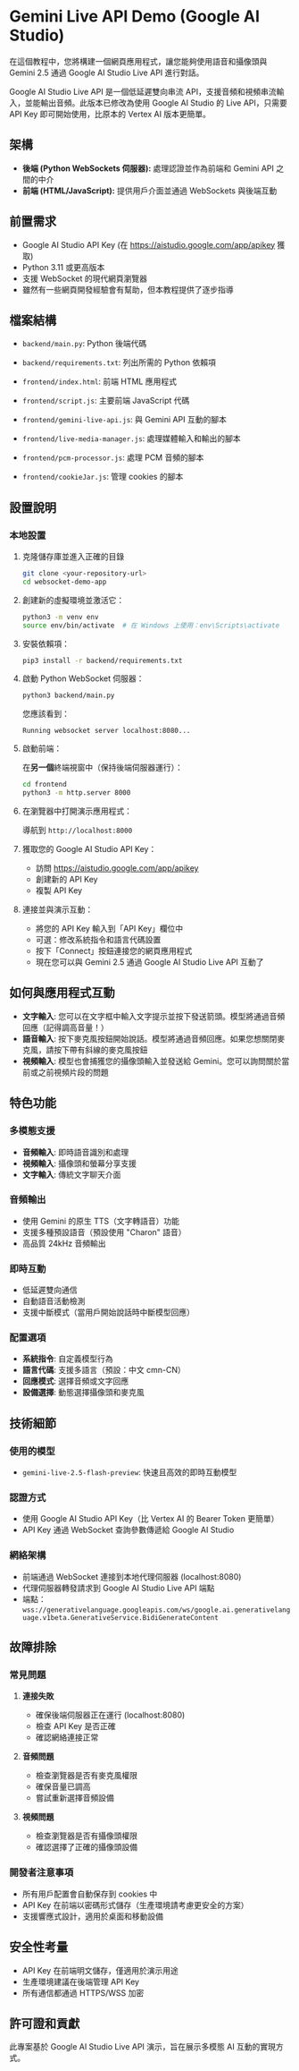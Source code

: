 # Gemini Live API Demo (Google AI Studio)

在這個教程中，您將構建一個網頁應用程式，讓您能夠使用語音和攝像頭與 Gemini 2.5 通過 Google AI Studio Live API 進行對話。

Google AI Studio Live API 是一個低延遲雙向串流 API，支援音頻和視頻串流輸入，並能輸出音頻。此版本已修改為使用 Google AI Studio 的 Live API，只需要 API Key 即可開始使用，比原本的 Vertex AI 版本更簡單。

## 架構

- **後端 (Python WebSockets 伺服器):** 處理認證並作為前端和 Gemini API 之間的中介
- **前端 (HTML/JavaScript):** 提供用戶介面並通過 WebSockets 與後端互動

## 前置需求

- Google AI Studio API Key (在 https://aistudio.google.com/app/apikey 獲取)
- Python 3.11 或更高版本
- 支援 WebSocket 的現代網頁瀏覽器
- 雖然有一些網頁開發經驗會有幫助，但本教程提供了逐步指導

## 檔案結構

- `backend/main.py`: Python 後端代碼
- `backend/requirements.txt`: 列出所需的 Python 依賴項

- `frontend/index.html`: 前端 HTML 應用程式
- `frontend/script.js`: 主要前端 JavaScript 代碼
- `frontend/gemini-live-api.js`: 與 Gemini API 互動的腳本
- `frontend/live-media-manager.js`: 處理媒體輸入和輸出的腳本
- `frontend/pcm-processor.js`: 處理 PCM 音頻的腳本
- `frontend/cookieJar.js`: 管理 cookies 的腳本

## 設置說明

### 本地設置

1. 克隆儲存庫並進入正確的目錄

    ```sh
    git clone <your-repository-url>
    cd websocket-demo-app
    ```

2. 創建新的虛擬環境並激活它：

    ```sh
    python3 -m venv env
    source env/bin/activate  # 在 Windows 上使用：env\Scripts\activate
    ```

3. 安裝依賴項：

    ```sh
    pip3 install -r backend/requirements.txt
    ```

4. 啟動 Python WebSocket 伺服器：

    ```sh
    python3 backend/main.py
    ```

    您應該看到：
    ```
    Running websocket server localhost:8080...
    ```

5. 啟動前端：

    在**另一個**終端視窗中（保持後端伺服器運行）：

    ```sh
    cd frontend
    python3 -m http.server 8000
    ```

6. 在瀏覽器中打開演示應用程式：

    導航到 `http://localhost:8000`

7. 獲取您的 Google AI Studio API Key：

    - 訪問 https://aistudio.google.com/app/apikey
    - 創建新的 API Key
    - 複製 API Key

8. 連接並與演示互動：

    - 將您的 API Key 輸入到「API Key」欄位中
    - 可選：修改系統指令和語言代碼設置
    - 按下「Connect」按鈕連接您的網頁應用程式
    - 現在您可以與 Gemini 2.5 通過 Google AI Studio Live API 互動了

## 如何與應用程式互動

- **文字輸入**: 您可以在文字框中輸入文字提示並按下發送箭頭。模型將通過音頻回應（記得調高音量！）
- **語音輸入**: 按下麥克風按鈕開始說話。模型將通過音頻回應。如果您想關閉麥克風，請按下帶有斜線的麥克風按鈕
- **視頻輸入**: 模型也會捕獲您的攝像頭輸入並發送給 Gemini。您可以詢問關於當前或之前視頻片段的問題

## 特色功能

### 多模態支援
- **音頻輸入**: 即時語音識別和處理
- **視頻輸入**: 攝像頭和螢幕分享支援
- **文字輸入**: 傳統文字聊天介面

### 音頻輸出
- 使用 Gemini 的原生 TTS（文字轉語音）功能
- 支援多種預設語音（預設使用 "Charon" 語音）
- 高品質 24kHz 音頻輸出

### 即時互動
- 低延遲雙向通信
- 自動語音活動檢測
- 支援中斷模式（當用戶開始說話時中斷模型回應）

### 配置選項
- **系統指令**: 自定義模型行為
- **語言代碼**: 支援多語言（預設：中文 cmn-CN）
- **回應模式**: 選擇音頻或文字回應
- **設備選擇**: 動態選擇攝像頭和麥克風

## 技術細節

### 使用的模型
- `gemini-live-2.5-flash-preview`: 快速且高效的即時互動模型

### 認證方式
- 使用 Google AI Studio API Key（比 Vertex AI 的 Bearer Token 更簡單）
- API Key 通過 WebSocket 查詢參數傳遞給 Google AI Studio

### 網絡架構
- 前端通過 WebSocket 連接到本地代理伺服器 (localhost:8080)
- 代理伺服器轉發請求到 Google AI Studio Live API 端點
- 端點：`wss://generativelanguage.googleapis.com/ws/google.ai.generativelanguage.v1beta.GenerativeService.BidiGenerateContent`

## 故障排除

### 常見問題

1. **連接失敗**
   - 確保後端伺服器正在運行 (localhost:8080)
   - 檢查 API Key 是否正確
   - 確認網絡連接正常

2. **音頻問題**
   - 檢查瀏覽器是否有麥克風權限
   - 確保音量已調高
   - 嘗試重新選擇音頻設備

3. **視頻問題**
   - 檢查瀏覽器是否有攝像頭權限
   - 確認選擇了正確的攝像頭設備

### 開發者注意事項

- 所有用戶配置會自動保存到 cookies 中
- API Key 在前端以密碼形式儲存（生產環境請考慮更安全的方案）
- 支援響應式設計，適用於桌面和移動設備

## 安全性考量

- API Key 在前端明文儲存，僅適用於演示用途
- 生產環境建議在後端管理 API Key
- 所有通信都通過 HTTPS/WSS 加密

## 許可證和貢獻

此專案基於 Google AI Studio Live API 演示，旨在展示多模態 AI 互動的實現方式。